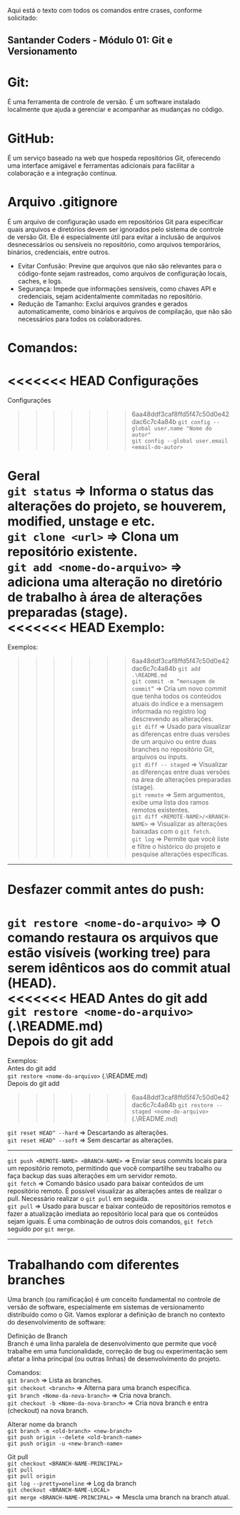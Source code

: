 Aqui está o texto com todos os comandos entre crases, conforme solicitado:

## Santander Coders - Módulo 01: Git e Versionamento

# Git:

É uma ferramenta de controle de versão. É um software instalado localmente que ajuda a gerenciar e acompanhar as mudanças no código.

# GitHub:

É um serviço baseado na web que hospeda repositórios Git, oferecendo uma interface amigável e ferramentas adicionais para facilitar a colaboração e a integração contínua.

# Arquivo .gitignore

É um arquivo de configuração usado em repositórios Git para especificar quais arquivos e diretórios devem ser ignorados pelo sistema de controle de versão Git. Ele é especialmente útil para evitar a inclusão de arquivos desnecessários ou sensíveis no repositório, como arquivos temporários, binários, credenciais, entre outros.

- Evitar Confusão: Previne que arquivos que não são relevantes para o código-fonte sejam rastreados, como arquivos de configuração locais, caches, e logs.
- Segurança: Impede que informações sensíveis, como chaves API e credenciais, sejam acidentalmente commitadas no repositório.
- Redução de Tamanho: Exclui arquivos grandes e gerados automaticamente, como binários e arquivos de compilação, que não são necessários para todos os colaboradores.

# Comandos:

<<<<<<< HEAD
Configurações  
=======
Configurações
>>>>>>> 6aa48ddf3caf8ffd5f47c50d0e42dac6c7c4a84b
`git config --global user.name "Nome do autor"`  
`git config --global user.email <email-do-autor>`

Geral  
`git status` => Informa o status das alterações do projeto, se houverem, modified, unstage e etc.  
`git clone <url>` => Clona um repositório existente.  
`git add <nome-do-arquivo>` => adiciona uma alteração no diretório de trabalho à área de alterações preparadas (stage).  
<<<<<<< HEAD
Exemplo:  
=======
Exemplos:  
>>>>>>> 6aa48ddf3caf8ffd5f47c50d0e42dac6c7c4a84b
`git add .\README.md`  
`git commit -m “mensagem de commit”` => Cria um novo commit que tenha todos os conteúdos atuais do índice e a mensagem informada no registro log descrevendo as alterações.  
`git diff` => Usado para visualizar as diferenças entre duas versões de um arquivo ou entre duas branches no repositório Git, arquivos ou inputs.  
`git diff -- staged` => Visualizar as diferenças entre duas versões na área de alterações preparadas (stage).  
`git remote` => Sem argumentos, exibe uma lista dos ramos remotos existentes.  
`git diff <REMOTE-NAME>/<BRANCH-NAME>` => Visualizar as alterações baixadas com o `git fetch`.  
`git log` => Permite que você liste e filtre o histórico do projeto e pesquise alterações específicas.

---

# Desfazer commit antes do push:

`git restore <nome-do-arquivo>` => O comando restaura os arquivos que estão visíveis (working tree) para serem idênticos aos do commit atual (HEAD).  
<<<<<<< HEAD
Antes do git add  
`git restore <nome-do-arquivo>` (.\README.md)  
Depois do git add  
=======
Exemplos:  
Antes do git add  
`git restore <nome-do-arquivo>` (.\README.md)  
Depois do git add
>>>>>>> 6aa48ddf3caf8ffd5f47c50d0e42dac6c7c4a84b
`git restore --staged <nome-do-arquivo>` (.\README.md)

`git reset HEAD^ --hard` => Descartando as alterações.  
`git reset HEAD^ --soft` => Sem descartar as alterações.

---

`git push <REMOTE-NAME> <BRANCH-NAME>` => Enviar seus commits locais para um repositório remoto, permitindo que você compartilhe seu trabalho ou faça backup das suas alterações em um servidor remoto.  
`git fetch` => Comando básico usado para baixar conteúdos de um repositório remoto. É possível visualizar as alterações antes de realizar o pull. Necessário realizar o `git pull` em seguida.  
`git pull` => Usado para buscar e baixar conteúdo de repositórios remotos e fazer a atualização imediata ao repositório local para que os conteúdos sejam iguais. É uma combinação de outros dois comandos, `git fetch` seguido por `git merge`.

---

# Trabalhando com diferentes branches

Uma branch (ou ramificação) é um conceito fundamental no controle de versão de software, especialmente em sistemas de versionamento distribuído como o Git. Vamos explorar a definição de branch no contexto do desenvolvimento de software:

Definição de Branch  
Branch é uma linha paralela de desenvolvimento que permite que você trabalhe em uma funcionalidade, correção de bug ou experimentação sem afetar a linha principal (ou outras linhas) de desenvolvimento do projeto.

Comandos:  
`git branch` => Lista as branches.  
`git checkout <branch>` => Alterna para uma branch específica.  
`git branch <Nome-da-nova-branch>` => Cria nova branch.  
`git checkout -b <Nome-da-nova-branch>` => Cria nova branch e entra (checkout) na nova branch.

Alterar nome da branch  
`git branch -m <old-branch> <new-branch>`  
`git push origin --delete <old-branch-name>`  
`git push origin -u <new-branch-name>`

Git pull  
`git checkout <BRANCH-NAME-PRINCIPAL>`  
`git pull`  
`git pull origin`  
`git log --pretty=oneline` => Log da branch  
`git checkout <BRANCH-NAME-LOCAL>`  
`git merge <BRANCH-NAME-PRINCIPAL>` => Mescla uma branch na branch atual.

---
